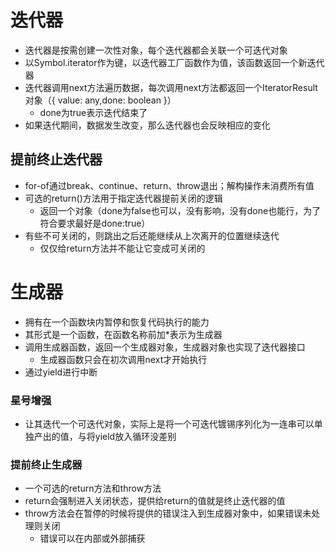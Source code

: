 # 迭代器
- 迭代器是按需创建一次性对象，每个迭代器都会关联一个可迭代对象
- 以Symbol.iterator作为键，以迭代器工厂函数作为值，该函数返回一个新迭代器
- 迭代器调用next方法遍历数据，每次调用next方法都返回一个IteratorResult对象（{ value: any,done: boolean }）
  - done为true表示迭代结束了
- 如果迭代期间，数据发生改变，那么迭代器也会反映相应的变化

## 提前终止迭代器
- for-of通过break、continue、return、throw退出；解构操作未消费所有值
- 可选的return()方法用于指定迭代器提前关闭的逻辑
  - 返回一个对象（done为false也可以，没有影响，没有done也能行，为了符合要求最好是done:true）
- 有些不可关闭的，则跳出之后还能继续从上次离开的位置继续迭代
  - 仅仅给return方法并不能让它变成可关闭的

# 生成器
- 拥有在一个函数块内暂停和恢复代码执行的能力
- 其形式是一个函数，在函数名称前加*表示为生成器
- 调用生成器函数，返回一个生成器对象，生成器对象也实现了迭代器接口
  - 生成器函数只会在初次调用next才开始执行
- 通过yield进行中断

### 星号增强
- 让其迭代一个可迭代对象，实际上是将一个可迭代镀锡序列化为一连串可以单独产出的值，与将yield放入循环没差别

### 提前终止生成器
- 一个可选的return方法和throw方法
- return会强制进入关闭状态，提供给return的值就是终止迭代器的值
- throw方法会在暂停的时候将提供的错误注入到生成器对象中，如果错误未处理则关闭
  - 错误可以在内部或外部捕获
